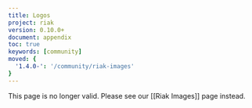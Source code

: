 ```yaml
---
title: Logos
project: riak
version: 0.10.0+
document: appendix
toc: true
keywords: [community]
moved: {
  '1.4.0-': '/community/riak-images'
}
---
```


This page is no longer valid. Please see our [[Riak Images]] page
instead.
